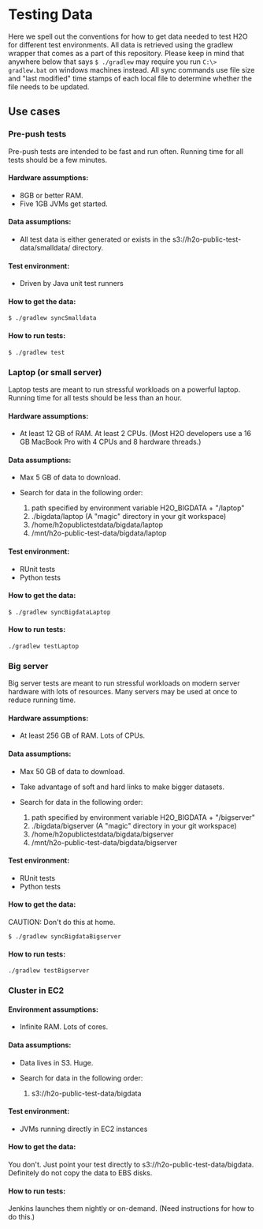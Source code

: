 # Testing Data

Here we spell out the conventions for how to get data needed to test H2O for different test environments.  All data is retrieved using the gradlew wrapper that comes as a part of this repository.  Please keep in mind that anywhere below that says `$ ./gradlew` may require you run `C:\> gradlew.bat` on windows machines instead.  All sync commands use file size and "last modified" time stamps of each local file to determine whether the file needs to be updated.

## Use cases


### Pre-push tests

Pre-push tests are intended to be fast and run often.
Running time for all tests should be a few minutes.

#### Hardware assumptions:

* 8GB or better RAM.
* Five 1GB JVMs get started.

#### Data assumptions:

* All test data is either generated or exists in the s3://h2o-public-test-data/smalldata/ directory.

#### Test environment:

* Driven by Java unit test runners

#### How to get the data:

`$ ./gradlew syncSmalldata`

#### How to run tests:

`$ ./gradlew test`


### Laptop (or small server)

Laptop tests are meant to run stressful workloads on a powerful laptop.
Running time for all tests should be less than an hour.

#### Hardware assumptions:

* At least 12 GB of RAM.  At least 2 CPUs.  (Most H2O developers use a 16 GB MacBook Pro with 4 CPUs and 8 hardware threads.)

#### Data assumptions:

* Max 5 GB of data to download.

* Search for data in the following order:

	1.  path specified by environment variable H2O_BIGDATA + "/laptop"
	1.  ./bigdata/laptop (A "magic" directory in your git workspace)
	1.  /home/h2opublictestdata/bigdata/laptop
	1.  /mnt/h2o-public-test-data/bigdata/laptop
	
#### Test environment:

* RUnit tests
* Python tests

#### How to get the data:

`$ ./gradlew syncBigdataLaptop`


#### How to run tests:

`./gradlew testLaptop`


### Big server

Big server tests are meant to run stressful workloads on modern server hardware with lots of resources.  Many servers may be used at once to reduce running time.

#### Hardware assumptions:

* At least 256 GB of RAM.  Lots of CPUs.

#### Data assumptions:

* Max 50 GB of data to download.
* Take advantage of soft and hard links to make bigger datasets.

* Search for data in the following order:

	1.  path specified by environment variable H2O_BIGDATA + "/bigserver"
	1.  ./bigdata/bigserver (A "magic" directory in your git workspace)
	1.  /home/h2opublictestdata/bigdata/bigserver
	1.  /mnt/h2o-public-test-data/bigdata/bigserver

#### Test environment:

* RUnit tests
* Python tests

#### How to get the data:  

CAUTION: Don't do this at home.

`$ ./gradlew syncBigdataBigserver`

#### How to run tests:

`./gradlew testBigserver`


### Cluster in EC2

#### Environment assumptions:

* Infinite RAM.  Lots of cores.

#### Data assumptions:

* Data lives in S3.  Huge. 

* Search for data in the following order:

	1.  s3://h2o-public-test-data/bigdata

#### Test environment:

* JVMs running directly in EC2 instances

#### How to get the data:

You don't.  Just point your test directly to s3://h2o-public-test-data/bigdata.  Definitely do not copy the data to EBS disks.

#### How to run tests:

Jenkins launches them nightly or on-demand.  (Need instructions for how to do this.)

